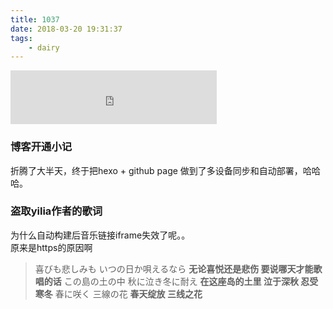 ```yaml
---
title: 1037
date: 2018-03-20 19:31:37
tags:
	- dairy
---
```


<iframe frameborder="no" border="0" marginwidth="0" marginheight="0" width=330 height=86 src="https://music.163.com/outchain/player?type=2&id=694286&auto=0&height=66"></iframe>  


### 博客开通小记
折腾了大半天，终于把hexo + github page 做到了多设备同步和自动部署，哈哈哈。  

### 盗取yilia作者的歌词
为什么自动构建后音乐链接iframe失效了呢。。  
原来是https的原因啊 

<!-- more -->

> 喜びも悲しみも いつの日か唄えるなら
> **无论喜悦还是悲伤 要说哪天才能歌唱的话**
> この島の土の中 秋に泣き冬に耐え
> **在这座岛的土里 泣于深秋 忍受寒冬**
> 春に咲く 三線の花
> **春天绽放 三线之花**